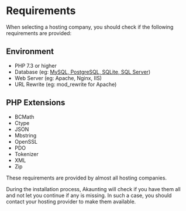 Requirements
===========

When selecting a hosting company, you should check if the following requirements are provided:

Environment
-----------

* PHP 7.3 or higher
* Database (eg: [MySQL, PostgreSQL, SQLite, SQL Server](https://laravel.com/docs/database))
* Web Server (eg: Apache, Nginx, IIS)
* URL Rewrite (eg: mod_rewrite for Apache)

PHP Extensions
--------------
 - BCMath
 - Ctype
 - JSON
 - Mbstring
 - OpenSSL
 - PDO
 - Tokenizer
 - XML
 - Zip

These requirements are provided by almost all hosting companies.

During the installation process, Akaunting will check if you have them all and not let you continue if any is missing. In such a case, you should contact your hosting provider to make them available.
